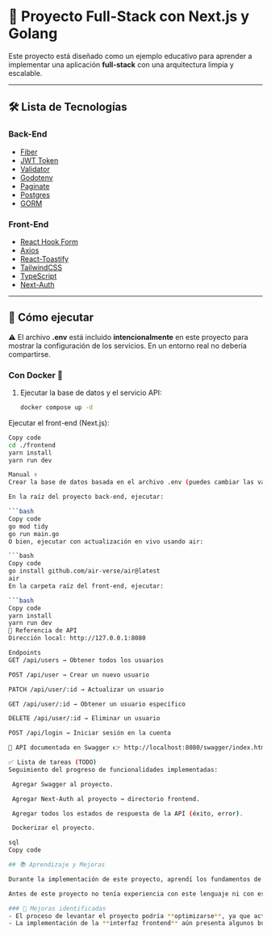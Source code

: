 # 🚨 Proyecto Full-Stack con Next.js y Golang

Este proyecto está diseñado como un ejemplo educativo para aprender a implementar una aplicación **full-stack** con una arquitectura limpia y escalable.

---

## 🛠️ Lista de Tecnologías

### Back-End
- [Fiber](https://gofiber.io/)  
- [JWT Token](https://jwt.io/)  
- [Validator](https://github.com/go-playground/validator)  
- [Godotenv](https://github.com/joho/godotenv)  
- [Paginate](https://github.com/morkid/paginate)  
- [Postgres](https://www.postgresql.org/)  
- [GORM](https://gorm.io/)  

### Front-End
- [React Hook Form](https://react-hook-form.com/)  
- [Axios](https://axios-http.com/)  
- [React-Toastify](https://fkhadra.github.io/react-toastify/introduction)  
- [TailwindCSS](https://tailwindcss.com/)  
- [TypeScript](https://www.typescriptlang.org/)  
- [Next-Auth](https://next-auth.js.org/)  

---

## 🚀 Cómo ejecutar

⚠️ El archivo **.env** está incluido **intencionalmente** en este proyecto para mostrar la configuración de los servicios. En un entorno real no debería compartirse.

### Con Docker 🐳
1. Ejecutar la base de datos y el servicio API:
   ```bash
   docker compose up -d

Ejecutar el front-end (Next.js):

```bash
Copy code
cd ./frontend
yarn install
yarn run dev

Manual ✌️
Crear la base de datos basada en el archivo .env (puedes cambiar las variables según sea necesario).

En la raíz del proyecto back-end, ejecutar:

```bash
Copy code
go mod tidy
go run main.go
O bien, ejecutar con actualización en vivo usando air:

```bash
Copy code
go install github.com/air-verse/air@latest
air
En la carpeta raíz del front-end, ejecutar:

```bash
Copy code
yarn install
yarn run dev
📡 Referencia de API
Dirección local: http://127.0.0.1:8080

Endpoints
GET /api/users → Obtener todos los usuarios

POST /api/user → Crear un nuevo usuario

PATCH /api/user/:id → Actualizar un usuario

GET /api/user/:id → Obtener un usuario específico

DELETE /api/user/:id → Eliminar un usuario

POST /api/login → Iniciar sesión en la cuenta

📑 API documentada en Swagger 👉 http://localhost:8080/swagger/index.html

✅ Lista de tareas (TODO)
Seguimiento del progreso de funcionalidades implementadas:

 Agregar Swagger al proyecto.

 Agregar Next-Auth al proyecto → directorio frontend.

 Agregar todos los estados de respuesta de la API (éxito, error).

 Dockerizar el proyecto.

sql
Copy code

## 📚 Aprendizaje y Mejoras

Durante la implementación de este proyecto, aprendí los fundamentos de la sintaxis de **Go (Golang)**, lo cual me permitió comprender cómo estructurar el código de manera más eficiente. Además, trabajé con **Fiber**, un framework que facilitó mucho la creación del CRUD gracias a su simplicidad y rapidez.  

Antes de este proyecto no tenía experiencia con este lenguaje ni con este framework, así que me permitió reforzar mi capacidad de adaptación y aprender a aplicar nuevos conceptos en un entorno práctico.  

### 🔧 Mejoras identificadas
- El proceso de levantar el proyecto podría **optimizarse**, ya que actualmente se utilizan dos archivos `.env` separados para el backend y el frontend. Sería mejor unificar o gestionar de manera más eficiente las variables de entorno para simplificar la configuración.  
- La implementación de la **interfaz frontend** aún presenta algunos bugs que no logré resolver por falta de tiempo.  
